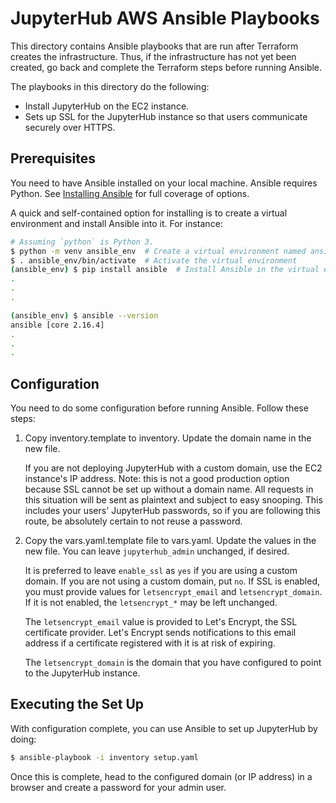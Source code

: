 # JupyterHub AWS Ansible Playbooks

This directory contains Ansible playbooks that are run after Terraform
creates the infrastructure. Thus, if the infrastructure has not yet
been created, go back and complete the Terraform steps before running
Ansible.

The playbooks in this directory do the following:
- Install JupyterHub on the EC2 instance.
- Sets up SSL for the JupyterHub instance so that users communicate
  securely over HTTPS.

## Prerequisites

You need to have Ansible installed on your local machine. Ansible
requires Python. See [Installing
Ansible](https://docs.ansible.com/ansible/latest/installation_guide/intro_installation.html)
for full coverage of options.

A quick and self-contained option for installing is to create a
virtual environment and install Ansible into it. For instance:

```bash
# Assuming `python` is Python 3.
$ python -m venv ansible_env  # Create a virtual environment named ansible_env
$ . ansible_env/bin/activate  # Activate the virtual environment
(ansible_env) $ pip install ansible  # Install Ansible in the virtual env
.
.
.

(ansible_env) $ ansible --version
ansible [core 2.16.4]
.
.
.
```

## Configuration

You need to do some configuration before running Ansible. Follow these
steps:
1. Copy inventory.template to inventory. Update the domain name in the
   new file.

   If you are not deploying JupyterHub with a custom domain, use the
   EC2 instance's IP address. Note: this is not a good production
   option because SSL cannot be set up without a domain name. All
   requests in this situation will be sent as plaintext and subject to
   easy snooping. This includes your users' JupyterHub passwords, so
   if you are following this route, be absolutely certain to not reuse
   a password.
1. Copy the vars.yaml.template file to vars.yaml. Update the values in
   the new file. You can leave `jupyterhub_admin` unchanged, if
   desired.

   It is preferred to leave `enable_ssl` as `yes` if you are using a
   custom domain. If you are not using a custom domain, put `no`. If
   SSL is enabled, you must provide values for `letsencrypt_email` and
   `letsencrypt_domain`. If it is not enabled, the `letsencrypt_*` may
   be left unchanged.

   The `letsencrypt_email` value is provided to Let's Encrypt, the SSL
   certificate provider. Let's Encrypt sends notifications to this
   email address if a certificate registered with it is at risk of
   expiring.

   The `letsencrypt_domain` is the domain that you have configured to
   point to the JupyterHub instance.

## Executing the Set Up

With configuration complete, you can use Ansible to set up JupyterHub
by doing:

```bash
$ ansible-playbook -i inventory setup.yaml
```

Once this is complete, head to the configured domain (or IP address)
in a browser and create a password for your admin user.
